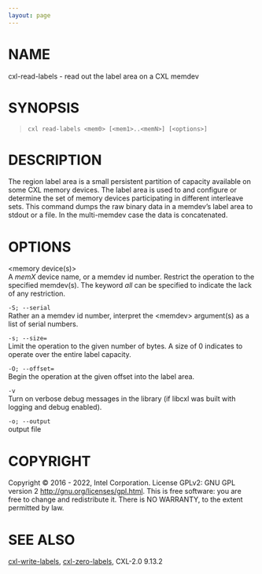 ```yaml
---
layout: page
---
```


# NAME

cxl-read-labels - read out the label area on a CXL memdev

# SYNOPSIS

>     cxl read-labels <mem0> [<mem1>..<memN>] [<options>]

# DESCRIPTION

The region label area is a small persistent partition of capacity
available on some CXL memory devices. The label area is used to and
configure or determine the set of memory devices participating in
different interleave sets. This command dumps the raw binary data in a
memdev’s label area to stdout or a file. In the multi-memdev case the
data is concatenated.

# OPTIONS

\<memory device(s)\>  
A *memX* device name, or a memdev id number. Restrict the operation to
the specified memdev(s). The keyword *all* can be specified to indicate
the lack of any restriction.

`-S; --serial`  
Rather an a memdev id number, interpret the \<memdev\> argument(s) as a
list of serial numbers.

`-s; --size=`  
Limit the operation to the given number of bytes. A size of 0 indicates
to operate over the entire label capacity.

`-O; --offset=`  
Begin the operation at the given offset into the label area.

`-v`  
Turn on verbose debug messages in the library (if libcxl was built with
logging and debug enabled).

`-o; --output`  
output file

# COPYRIGHT

Copyright © 2016 - 2022, Intel Corporation. License GPLv2: GNU GPL
version 2 <http://gnu.org/licenses/gpl.html>. This is free software: you
are free to change and redistribute it. There is NO WARRANTY, to the
extent permitted by law.

# SEE ALSO

[cxl-write-labels](cxl-write-labels), [cxl-zero-labels](cxl-zero-labels), CXL-2.0
9.13.2
